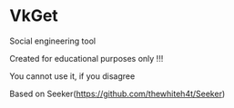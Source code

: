 # VkGet

Social engineering tool

Created for educational purposes only !!!

You cannot use it, if you disagree

Based on Seeker(https://github.com/thewhiteh4t/Seeker)

